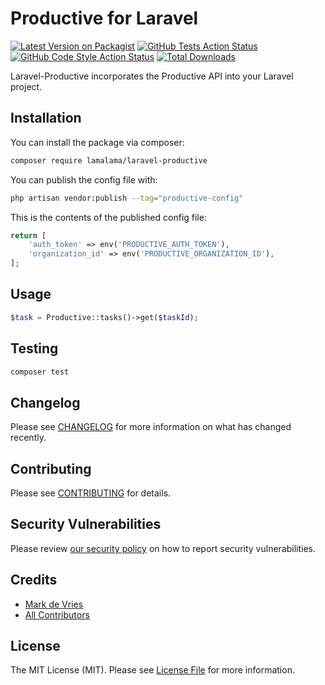 # Productive for Laravel

[![Latest Version on Packagist](https://img.shields.io/packagist/v/lamalama/laravel-productive.svg?style=flat-square)](https://packagist.org/packages/lamalama/laravel-productive)
[![GitHub Tests Action Status](https://img.shields.io/github/actions/workflow/status/lamalama/laravel-productive/run-tests.yml?branch=main&label=tests&style=flat-square)](https://github.com/lamalamanl/laravel-productive/actions?query=workflow%3Arun-tests+branch%3Amain)
[![GitHub Code Style Action Status](https://img.shields.io/github/actions/workflow/status/lamalama/laravel-productive/fix-php-code-style-issues.yml?branch=main&label=code%20style&style=flat-square)](https://github.com/lamalama/laravel-productive/actions?query=workflow%3A"Fix+PHP+code+style+issues"+branch%3Amain)
[![Total Downloads](https://img.shields.io/packagist/dt/lamalama/laravel-productive.svg?style=flat-square)](https://packagist.org/packages/lamalama/laravel-productive)

Laravel-Productive incorporates the Productive API into your Laravel project.

## Installation

You can install the package via composer:

```bash
composer require lamalama/laravel-productive
```

You can publish the config file with:

```bash
php artisan vendor:publish --tag="productive-config"
```

This is the contents of the published config file:

```php
return [
    'auth_token' => env('PRODUCTIVE_AUTH_TOKEN'),
    'organization_id' => env('PRODUCTIVE_ORGANIZATION_ID'),
];
```

## Usage

```php
$task = Productive::tasks()->get($taskId);
```

## Testing

```bash
composer test
```

## Changelog

Please see [CHANGELOG](CHANGELOG.md) for more information on what has changed recently.

## Contributing

Please see [CONTRIBUTING](CONTRIBUTING.md) for details.

## Security Vulnerabilities

Please review [our security policy](../../security/policy) on how to report security vulnerabilities.

## Credits

-   [Mark de Vries](https://github.com/lamalamaMark)
-   [All Contributors](../../contributors)

## License

The MIT License (MIT). Please see [License File](LICENSE.md) for more information.
